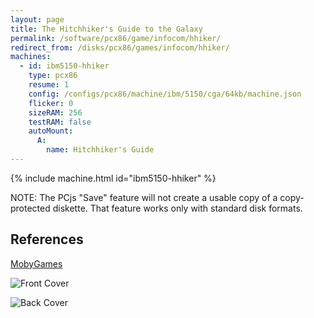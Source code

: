 ```yaml
---
layout: page
title: The Hitchhiker's Guide to the Galaxy
permalink: /software/pcx86/game/infocom/hhiker/
redirect_from: /disks/pcx86/games/infocom/hhiker/
machines:
  - id: ibm5150-hhiker
    type: pcx86
    resume: 1
    config: /configs/pcx86/machine/ibm/5150/cga/64kb/machine.json
    flicker: 0
    sizeRAM: 256
    testRAM: false
    autoMount:
      A:
        name: Hitchhiker's Guide
---
```


{% include machine.html id="ibm5150-hhiker" %}

NOTE: The PCjs "Save" feature will not create a usable copy of a copy-protected diskette.  That feature
works only with standard disk formats.

References
----------

[MobyGames](https://www.mobygames.com/game/hitchhikers-guide-to-the-galaxy)

![Front Cover](https://www.mobygames.com/images/covers/l/25-the-hitchhiker-s-guide-to-the-galaxy-dos-front-cover.jpg)

![Back Cover](https://www.mobygames.com/images/covers/l/77-the-hitchhiker-s-guide-to-the-galaxy-dos-back-cover.jpg)
